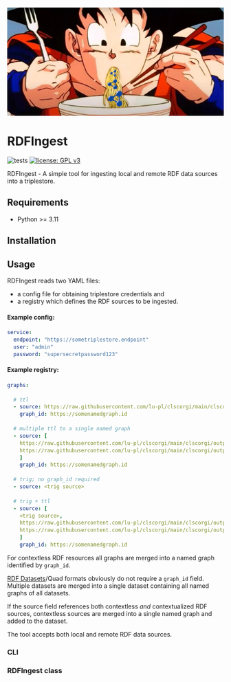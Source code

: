 ![<img src="lodkit.png" width=10% height=10%>](https://raw.githubusercontent.com/lu-pl/rdfingest/main/goku_rdf_slurp.png)

# RDFIngest
![tests](https://github.com/lu-pl/rdfingest/actions/workflows/tests.yaml/badge.svg)
[![license: GPL v3](https://img.shields.io/badge/License-GPLv3-blue.svg)](https://www.gnu.org/licenses/gpl-3.0)


RDFIngest - A simple tool for ingesting local and remote RDF data sources into a triplestore.

## Requirements

* Python >= 3.11

## Installation

## Usage

RDFIngest reads two YAML files: 
- a config file for obtaining triplestore credentials and 
- a registry which defines the RDF sources to be ingested.

#### Example config:
```yaml
service:
  endpoint: "https://sometriplestore.endpoint"
  user: "admin"
  password: "supersecretpassword123"
```

#### Example registry:
```yaml
graphs:
  
  # ttl
  - source: https://raw.githubusercontent.com/lu-pl/clscorgi/main/clscorgi/output/rem/rem.ttl
    graph_id: https://somenamedgraph.id

  # multiple ttl to a single named graph
  - source: [
    https://raw.githubusercontent.com/lu-pl/clscorgi/main/clscorgi/output/eltec/eltec_cze.ttl,
    https://raw.githubusercontent.com/lu-pl/clscorgi/main/clscorgi/output/eltec/eltec_deu.ttl
    ]
    graph_id: https://somenamedgraph.id
    
  # trig; no graph_id required
  - source: <trig source>
  
  # trig + ttl
  - source: [
    <trig source>,
    https://raw.githubusercontent.com/lu-pl/clscorgi/main/clscorgi/output/eltec/eltec_cze.ttl,
    https://raw.githubusercontent.com/lu-pl/clscorgi/main/clscorgi/output/eltec/eltec_deu.ttl
    ]
    graph_id: https://somenamedgraph.id
```

For contextless RDF resources all graphs are merged into a named graph identified by `graph_id`.  

[RDF Datasets](https://www.w3.org/TR/rdf11-concepts/#section-dataset)/Quad formats obviously do not require a `graph_id` field. 
Multiple datasets are merged into a single dataset containing all named graphs of all datasets.  

If the source field references both contextless *and* contextualized RDF sources, contextless sources are merged into a single named graph and added to the dataset.  

The tool accepts both local and remote RDF data sources.

### CLI

### RDFIngest class
